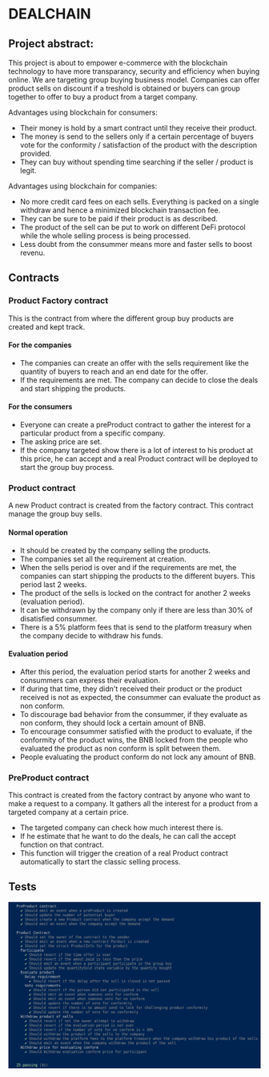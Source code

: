 # DEALCHAIN

## Project abstract: 

This project is about to empower e-commerce with the blockchain technology to have more transparancy, security and efficiency when buying online. We are targeting group buying business model. Companies can offer product sells on discount if a treshold is obtained or buyers can group together to offer to buy a product from a target company.

Advantages using blockchain for consumers:

- Their money is hold by a smart contract until they receive their product.
- The money is send to the sellers only if a certain percentage of buyers vote for the conformity / satisfaction of the product with the description provided. 
- They can buy without spending time searching if the seller / product is legit. 

Advantages using blockchain for companies: 

- No more credit card fees on each sells. Everything is packed on a single withdraw and hence a minimized blockchain transaction fee. 
- They can be sure to be paid if their product is as described.
- The product of the sell can be put to work on different DeFi protocol while the whole selling process is being processed.
- Less doubt from the consummer means more and faster sells to boost revenu.


## Contracts 

### Product Factory contract

This is the contract from where the different group buy products are created and kept track.

#### For the companies
- The companies can create an offer with the sells requirement like the quantity of buyers to reach and an end date for the offer.
- If the requirements are met. The company can decide to close the deals and start shipping the products.

#### For the consumers
- Everyone can create a preProduct contract to gather the interest for a particular product from a specific company.
- The asking price are set.
- If the company targeted show there is a lot of interest to his product at this price, he can accept and a real Product contract will be deployed to start the group buy process.

### Product contract

A new Product contract is created from the factory contract. This contract manage the group buy sells. 

#### Normal operation

- It should be created by the company selling the products.
- The companies set all the requirement at creation.
- When the sells period is over and if the requirements are met, the companies can start shipping the products to the different buyers. This period last 2 weeks.
- The product of the sells is locked on the contract for another 2 weeks (evaluation period).
- It can be withdrawn by the company only if there are less than 30% of disatisfied consummer.
- There is a 5% platform fees that is send to the platform treasury when the company decide to withdraw his funds.

#### Evaluation period

- After this period, the evaluation period starts for another 2 weeks and consummers can express their evaluation.
- If during that time, they didn't received their product or the product received is not as expected, the consummer can evaluate the product as non conform.
- To discourage bad behavior from the consummer, if they evaluate as non conform, they should lock a certain amount of BNB.
- To encourage consummer satisfied with the product to evaluate, if the conformity of the product wins, the BNB locked from the people who evaluated the product as non conform is split between them.
- People evaluating the product conform do not lock any amount of BNB.


### PreProduct contract

This contract is created from the factory contract by anyone who want to make a request to a company. It gathers all the interest for a product from a targeted company at a certain price.

- The targeted company can check how much interest there is.
- If he estimate that he want to do the deals, he can call the accept function on that contract.
- This function will trigger the creation of a real Product contract automatically to start the classic selling process.

## Tests 

![Tests](/assets/tests.png "Tests")
